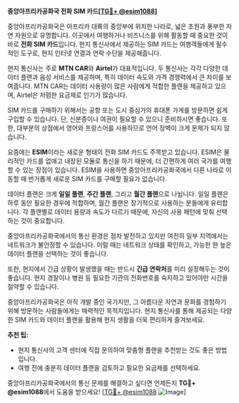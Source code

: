 **중앙아프리카공화국 전화 SIM 카드[[TG💪+ @esim1088](https://t.me/s/esim1088)]**

중앙아프리카공화국은 아프리카 대륙의 중앙부에 위치한 나라로, 넓은 초원과 풍부한 자연 자원으로 유명합니다. 이곳에서 여행하거나 비즈니스를 위해 활동할 때 중요한 것이 바로 **전화 SIM 카드**입니다. 현지 통신사에서 제공하는 SIM 카드는 여행객들에게 필수적인 도구로, 현지 인터넷 연결과 연락 수단을 제공해줍니다.

현지 통신사는 주로 **MTN CAR**와 **Airtel**가 대표적입니다. 두 통신사는 각각 다양한 데이터 플랜과 음성 서비스를 제공하며, 특히 데이터 속도와 가격 경쟁력에서 큰 차이를 보여줍니다. MTN CAR는 데이터 사용량이 많은 사람에게 적합한 플랜을 제공하고 있으며, Airtel은 저렴한 요금제로 인기가 많습니다. 

SIM 카드를 구매하기 위해서는 공항 또는 도시 중심가의 휴대폰 가게를 방문하면 쉽게 구입할 수 있습니다. 단, 신분증이나 여권이 필요할 수 있으니 준비하시면 좋습니다. 또한, 대부분의 상점에서 영어와 프랑스어를 사용하므로 언어 장벽이 크게 문제가 되지 않습니다.

요즘에는 **ESIM**이라는 새로운 형태의 전화 SIM 카드도 주목받고 있습니다. ESIM은 물리적인 카드를 없애고 내장된 모듈로 통신을 하기 때문에, 더 간편하게 여러 국가를 여행할 수 있는 장점이 있습니다. ESIM을 사용하면 중앙아프리카공화국에서 다른 나라로 이동할 때 번거롭게 새로운 SIM 카드를 구매할 필요가 없습니다.

데이터 플랜은 크게 **일일 플랜**, **주간 플랜**, 그리고 **월간 플랜**으로 나뉩니다. 일일 플랜은 하루 동안 필요한 경우에 적합하며, 월간 플랜은 장기적으로 사용하는 분들에게 유리합니다. 각 플랜별로 데이터 용량과 속도가 다르기 때문에, 자신의 사용 패턴에 맞춰 선택하는 것이 중요합니다.

중앙아프리카공화국에서의 통신 환경은 점차 발전하고 있지만 여전히 일부 지역에서는 네트워크가 불안정할 수 있습니다. 이럴 때는 네트워크 상태를 확인하고, 가능한 한 높은 데이터 플랜을 선택하는 것이 좋습니다.

또한, 현지에서 긴급 상황이 발생했을 때는 반드시 **긴급 연락처**를 미리 설정해두는 것이 좋습니다. 현지 경찰이나 병원 등 필요한 기관의 전화번호를 숙지하고 있어야만 시간을 절약할 수 있습니다.

중앙아프리카공화국은 아직 개발 중인 국가지만, 그 아름다운 자연과 문화를 경험하기 위해 방문하는 사람들에게는 매력적인 목적지입니다. 현지 통신사를 통해 제공되는 다양한 SIM 카드와 데이터 플랜을 활용해 현지 생활을 더욱 편리하게 즐겨보세요.

**추천 팁:**  
- 현지 통신사의 고객 센터에 직접 문의하여 맞춤형 플랜을 추천받는 것도 좋은 방법입니다.  
- 여행 전에 충분히 데이터 플랜을 검토하고 필요한 요금제를 선택하세요.  

중앙아프리카공화국에서의 통신 문제를 해결하고 싶다면 언제든지 **TG💪+ @esim1088**에서 도움을 받으세요! [[TG💪+ @esim1088](https://t.me/s/esim1088) ![Image](https://i.postimg.cc/Y0z9fWf4/image.png)]